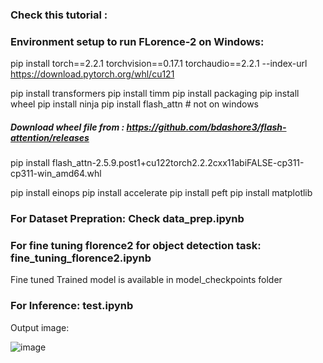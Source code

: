 ### Check this tutorial : 

### Environment setup to run FLorence-2 on Windows:
  pip install torch==2.2.1 torchvision==0.17.1 torchaudio==2.2.1 --index-url https://download.pytorch.org/whl/cu121
  
  pip install transformers
  pip install timm
  pip install packaging
  pip install wheel
  pip install ninja
  pip install flash_attn  # not on windows
  
  #####  Download wheel file from : https://github.com/bdashore3/flash-attention/releases
  pip install flash_attn-2.5.9.post1+cu122torch2.2.2cxx11abiFALSE-cp311-cp311-win_amd64.whl
  
  pip install einops
  pip install accelerate
  pip install peft
  pip install matplotlib


  ### For Dataset Prepration:  Check data_prep.ipynb 

  ### For fine tuning florence2 for object detection task:  fine_tuning_florence2.ipynb
  Fine tuned Trained model is available in model_checkpoints folder

  ### For Inference: test.ipynb

  Output image:

![image](https://github.com/AarohiSingla/Florence-2-Fine-tuning/assets/60029146/4a2d0a8d-de45-4bd6-b31a-18a557c3c8a7)


 
  

